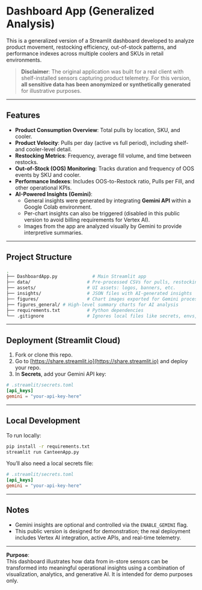 
# Dashboard App (Generalized Analysis)

This is a generalized version of a Streamlit dashboard developed to analyze product movement, restocking efficiency, out-of-stock patterns, and performance indexes across multiple coolers and SKUs in retail environments.

> **Disclaimer**: The original application was built for a real client with shelf-installed sensors capturing product telemetry. For this version, **all sensitive data has been anonymized or synthetically generated** for illustrative purposes.

---

## Features

- **Product Consumption Overview**: Total pulls by location, SKU, and cooler.
- **Product Velocity**: Pulls per day (active vs full period), including shelf- and cooler-level detail.
- **Restocking Metrics**: Frequency, average fill volume, and time between restocks.
- **Out-of-Stock (OOS) Monitoring**: Tracks duration and frequency of OOS events by SKU and cooler.
- **Performance Indexes**: Includes OOS-to-Restock ratio, Pulls per Fill, and other operational KPIs.
- **AI-Powered Insights (Gemini)**:
  - General insights were generated by integrating **Gemini API** within a Google Colab environment.
  - Per-chart insights can also be triggered (disabled in this public version to avoid billing requirements for Vertex AI).
  - Images from the app are analyzed visually by Gemini to provide interpretive summaries.

---

## Project Structure

```bash
.
├── DashboardApp.py             # Main Streamlit app
├── data/                     # Pre-processed CSVs for pulls, restocking, OOS, etc.
├── assets/                   # UI assets: logos, banners, etc.
├── insights/                 # JSON files with AI-generated insights
├── figures/                  # Chart images exported for Gemini processing
├── figures_general/ # High-level summary charts for AI analysis
├── requirements.txt          # Python dependencies
└── .gitignore                # Ignores local files like secrets, envs, etc.
```

---

## Deployment (Streamlit Cloud)

1. Fork or clone this repo.
2. Go to [https://share.streamlit.io](https://share.streamlit.io) and deploy your repo.
3. In **Secrets**, add your Gemini API key:

```toml
# .streamlit/secrets.toml
[api_keys]
gemini = "your-api-key-here"
```

---

## Local Development

To run locally:

```bash
pip install -r requirements.txt
streamlit run CanteenApp.py
```

You’ll also need a local secrets file:

```toml
# .streamlit/secrets.toml
[api_keys]
gemini = "your-api-key-here"
```

---

## Notes

- Gemini insights are optional and controlled via the `ENABLE_GEMINI` flag.
- This public version is designed for demonstration; the real deployment includes Vertex AI integration, active APIs, and real-time telemetry.

---

**Purpose**:  
This dashboard illustrates how data from in-store sensors can be transformed into meaningful operational insights using a combination of visualization, analytics, and generative AI. It is intended for demo purposes only.

